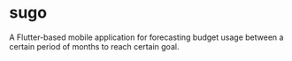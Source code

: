# sugo
A Flutter-based mobile application for forecasting budget usage between a certain period of months to reach certain goal.
